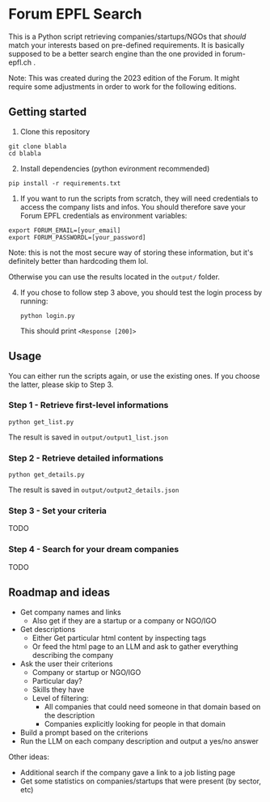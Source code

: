 # Forum EPFL Search

This is a Python script retrieving companies/startups/NGOs that _should_ match your interests based on pre-defined requirements. It is basically supposed to be a better search engine than the one provided in forum-epfl.ch .

Note: This was created during the 2023 edition of the Forum. It might require some adjustments in order to work for the following editions.

## Getting started

1. Clone this repository

```
git clone blabla
cd blabla
```

2. Install dependencies (python evironment recommended)

```pip install -r requirements.txt```

1. If you want to run the scripts from scratch, they will need credentials to access the company lists and infos. You should therefore save your Forum EPFL credentials as environment variables:

````
export FORUM_EMAIL=[your_email]
export FORUM_PASSWORDL=[your_password]
``````

Note: this is not the most secure way of storing these information, but it's definitely better than hardcoding them lol.

Otherwise you can use the results located in the `output/` folder.
   
4. If you chose to follow step 3 above, you should test the login process by running:
   
   ```python login.py```
   
   This should print `<Response [200]>`

## Usage

You can either run the scripts again, or use the existing ones. If you choose the latter, please skip to Step 3.

### Step 1 - Retrieve first-level informations
```python get_list.py```

The result is saved in `output/output1_list.json`

### Step 2 - Retrieve detailed informations
```python get_details.py```

The result is saved in `output/output2_details.json`

### Step 3 - Set your criteria
TODO

### Step 4 - Search for your dream companies
TODO

## Roadmap and ideas
- Get company names and links
    - Also get if they are a startup or a company or NGO/IGO
- Get descriptions
    - Either Get particular html content by inspecting tags
    - Or feed the html page to an LLM and ask to gather everything describing the company
- Ask the user their criterions
    - Company or startup or NGO/IGO
    - Particular day?
    - Skills they have
    - Level of filtering:
        - All companies that could need someone in that domain based on the description
        - Companies explicitly looking for people in that domain
- Build a prompt based on the criterions
- Run the LLM on each company description and output a yes/no answer

Other ideas:
- Additional search if the company gave a link to a job listing page
- Get some statistics on companies/startups that were present (by sector, etc)